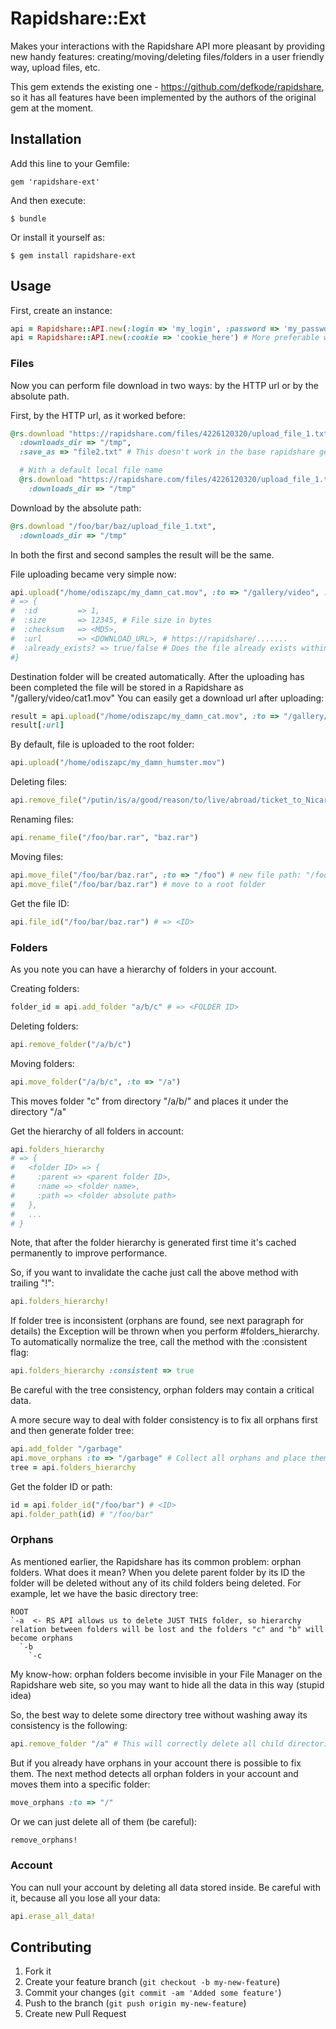 # Rapidshare::Ext

Makes your interactions with the Rapidshare API more pleasant by providing new handy features: creating/moving/deleting files/folders in a user friendly way, upload files, etc.

This gem extends the existing one - https://github.com/defkode/rapidshare, so it has all features have been implemented by the authors of the original gem at the moment.

## Installation

Add this line to your Gemfile:

    gem 'rapidshare-ext'

And then execute:

    $ bundle

Or install it yourself as:

    $ gem install rapidshare-ext

## Usage

First, create an instance:
```ruby
api = Rapidshare::API.new(:login => 'my_login', :password => 'my_password')
api = Rapidshare::API.new(:cookie => 'cookie_here') # More preferable way
```

### Files

Now you can perform file download in two ways: by the HTTP url or by the absolute path.

First, by the HTTP url, as it worked before:
```ruby
@rs.download "https://rapidshare.com/files/4226120320/upload_file_1.txt",
  :downloads_dir => "/tmp",
  :save_as => "file2.txt" # This doesn't work in the base rapidshare gem

  # With a default local file name
  @rs.download "https://rapidshare.com/files/4226120320/upload_file_1.txt",
    :downloads_dir => "/tmp"
```

Download by the absolute path:
```ruby
@rs.download "/foo/bar/baz/upload_file_1.txt",
  :downloads_dir => "/tmp"
```

In both the first and second samples the result will be the same.

File uploading became very simple now:
```ruby
api.upload("/home/odiszapc/my_damn_cat.mov", :to => "/gallery/video", :as => "cat1.mov")
# => {
#  :id         => 1,
#  :size       => 12345, # File size in bytes
#  :checksum   => <MD5>,
#  :url        => <DOWNLOAD_URL>, # https://rapidshare/.......
#  :already_exists? => true/false # Does the file already exists within a specific folder, real uploading will not being performed in this case
#}
```
Destination folder will be created automatically.
After the uploading has been completed the file will be stored in a Rapidshare as "/gallery/video/cat1.mov"
You can easily get a download url after uploading:
```ruby
result = api.upload("/home/odiszapc/my_damn_cat.mov", :to => "/gallery/video", :as => "cat1.mov")
result[:url]
```

By default, file is uploaded to the root folder:
```ruby
api.upload("/home/odiszapc/my_damn_humster.mov")
```

Deleting files:
```ruby
api.remove_file("/putin/is/a/good/reason/to/live/abroad/ticket_to_Nicaragua.jpg")
```

Renaming files:
```ruby
api.rename_file("/foo/bar.rar", "baz.rar")
```

Moving files:
```ruby
api.move_file("/foo/bar/baz.rar", :to => "/foo") # new file path: "/foo/baz.rar"
api.move_file("/foo/bar/baz.rar") # move to a root folder
```

Get the file ID:
```ruby
api.file_id("/foo/bar/baz.rar") # => <ID>
```

### Folders
As you note you can have a hierarchy of folders in your account.

Creating folders:
```ruby
folder_id = api.add_folder "a/b/c" # => <FOLDER ID>
```

Deleting folders:
```ruby
api.remove_folder("/a/b/c")
```

Moving folders:
```ruby
api.move_folder("/a/b/c", :to => "/a")
```
This moves folder "c" from directory "/a/b/" and places it under the directory "/a"

Get the hierarchy of all folders in account:
```ruby
api.folders_hierarchy
# => {
#   <folder ID> => {
#     :parent => <parent folder ID>,
#     :name => <folder name>,
#     :path => <folder absolute path>
#   },
#   ...
# }
```

Note, that after the folder hierarchy is generated first time it's cached permanently to improve performance.

So, if you want to invalidate the cache just call the above method with trailing "!":
```ruby
api.folders_hierarchy!
```

If folder tree is inconsistent (orphans are found, see next paragraph for details) the Exception will be thrown when you perform #folders_hierarchy.
To automatically normalize the tree, call the method with the :consistent flag:
```ruby
api.folders_hierarchy :consistent => true
```
Be careful with the tree consistency, orphan folders may contain a critical data.

A more secure way to deal with folder consistency is to fix all orphans first and then generate folder tree:
```ruby
api.add_folder "/garbage"
api.move_orphans :to => "/garbage" # Collect all orphans and place them under the /garbage folder
tree = api.folders_hierarchy
```

Get the folder ID or path:
```ruby
id = api.folder_id("/foo/bar") # <ID>
api.folder_path(id) # "/foo/bar"
```

### Orphans
As mentioned earlier, the Rapidshare has its common problem: orphan folders.
What does it mean? When you delete parent folder by its ID the folder will be deleted without any of its child folders being deleted.
For example, let we have the basic directory tree:
```
ROOT
`-a  <- RS API allows us to delete JUST THIS folder, so hierarchy relation between folders will be lost and the folders "c" and "b" will become orphans
  `-b
    `-c
```

My know-how: orphan folders become invisible in your File Manager on the Rapidshare web site, so you may want to hide all the data in this way (stupid idea)

So, the best way to delete some directory tree without washing away its consistency is the following:
```ruby
api.remove_folder "/a" # This will correctly delete all child directories
```

But if you already have orphans in your account there is possible to fix them.
The next method detects all orphan folders in your account and moves them into a specific folder:
```ruby
move_orphans :to => "/"
```

Or we can just delete all of them (be careful):
```ruby
remove_orphans!
```

### Account
You can null your account by deleting all data stored inside. Be careful with it, because all you lose all your data:
```ruby
api.erase_all_data!
```

## Contributing

1. Fork it
2. Create your feature branch (`git checkout -b my-new-feature`)
3. Commit your changes (`git commit -am 'Added some feature'`)
4. Push to the branch (`git push origin my-new-feature`)
5. Create new Pull Request
